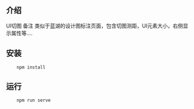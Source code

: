 
## 介绍
UI切图 备注 类似于蓝湖的设计图标注页面，包含切图测距，UI元素大小，右侧显示属性等....
## 安装

```shell
    npm install
```
## 运行
```shell
    npm run serve
```